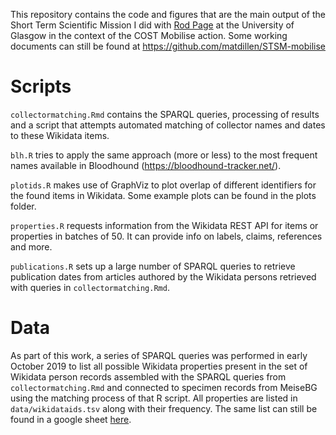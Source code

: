 This repository contains the code and figures that are the main output of the Short Term Scientific Mission I did with [Rod Page](https://github.com/rdmpage) at the University of 
Glasgow in the context of the COST Mobilise action. Some working documents can still be found at https://github.com/matdillen/STSM-mobilise

# Scripts

`collectormatching.Rmd` contains the SPARQL queries, processing of results and a script that attempts automated matching of collector names and dates to these Wikidata items.

`blh.R` tries to apply the same approach (more or less) to the most frequent names available in Bloodhound (https://bloodhound-tracker.net/).

`plotids.R` makes use of GraphViz to plot overlap of different identifiers for the found items in Wikidata. Some example plots can be found in the plots folder.

`properties.R` requests information from the Wikidata REST API for items or properties in batches of 50. It can provide info on labels, claims, references and more.

`publications.R` sets up a large number of SPARQL queries to retrieve publication dates from articles authored by the Wikidata persons retrieved with queries in `collectormatching.Rmd`.

# Data

As part of this work, a series of SPARQL queries was performed in early October 2019 to list all possible Wikidata properties present in the set of Wikidata person records assembled with the SPARQL queries from `collectormatching.Rmd` and connected to specimen records from MeiseBG using the matching process of that R script. All properties are listed in `data/wikidataids.tsv` along with their frequency. The same list can still be found in a google sheet [here](https://docs.google.com/spreadsheets/d/175ya1JEoR1sb6Mqd74EKucC-vrm0BEvzYvCuG0IitzI/).
